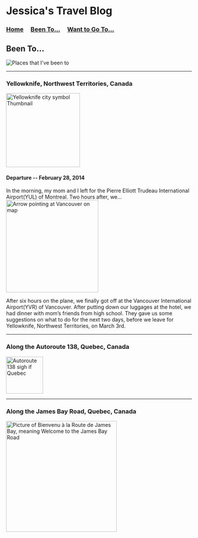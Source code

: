 # Jessica's Travel Blog

### [Home](./home.md) &nbsp;&nbsp;&nbsp; [Been To...](./beenTo.md) &nbsp;&nbsp;&nbsp; [Want to Go To...](./wantToGoTo.md)

## Been To...

<img src="https://photos-3.dropbox.com/t/2/AADlM9Xdzin7eGGLGc0gykJBgD3qU-u6AfpZXf-1vfh6ww/12/208517981/jpeg/32x32/3/1502920800/0/2/Photo%20Aug%2016%2C%201%2011%2025%20PM.jpg/ELKJqp0BGKcPIAcoBw/wOThxxw1_I__GYeCTcNsOIkSKgIDNRCiTN2IDMS_eYQ?dl=0&size=1024x768&size_mode=3" alt="Places that I've been to">

-------

### Yellowknife, Northwest Territories, Canada
<img src="https://upload.wikimedia.org/wikipedia/en/thumb/6/69/City_of_Yellowknife_CoA.svg/1024px-City_of_Yellowknife_CoA.svg.png" alt="Yellowknife city symbol Thumbnail" width=200>

#### Departure -- February 28, 2014

In the morning, my mom and I left for the Pierre Elliott Trudeau International Airport(YUL) of Montreal. Two hours after, we… <img src="https://qph.ec.quoracdn.net/main-qimg-95e96d7c721fd134249602258beb746d" alt="Arrow pointing at Vancouver on map" width=250>


After six hours on the plane, we finally got off at the Vancouver International Airport(YVR) of Vancouver. After putting down our luggages at the hotel, we had dinner with mom’s friends from high school. They gave us some suggestions on what to do for the next two days, before we leave for Yellowknife, Northwest Territories, on March 3rd.


-------

### Along the Autoroute 138, Quebec, Canada
<img src="http://www.autoroutes.info/autoroutes/138.gif" alt="Autoroute 138 sigh if Quebec" width=100>

-------

### Along the James Bay Road, Quebec, Canada
<img src="http://gingerich.net/wp-content/uploads/Trips/2012%20James%20Bay/Welcome-sign.jpg" alt="Picture of Bienvenu à la Route de James Bay, meaning Welcome to the James Bay Road" width=300>
